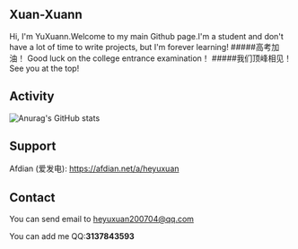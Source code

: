 ## Xuan-Xuann

Hi, I'm YuXuann.Welcome to my main Github page.I'm a student and don't have a lot of time to write projects, but I'm forever learning!
#####高考加油！     Good luck on the college entrance examination！
#####我们顶峰相见！     See you at the top!

## Activity

![Anurag's GitHub stats](https://github-readme-stats.vercel.app/api?username=YuXuann&show_icons=true&theme=dracula)



## Support

Afdian (爱发电): https://afdian.net/a/heyuxuan

## Contact

You can send email to heyuxuan200704@qq.com

You can add me QQ:**3137843593**
